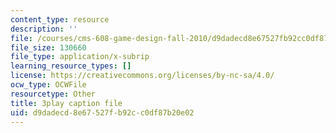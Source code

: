 ```yaml
---
content_type: resource
description: ''
file: /courses/cms-608-game-design-fall-2010/d9dadecd8e67527fb92cc0df87b20e02_68569.vtt
file_size: 130660
file_type: application/x-subrip
learning_resource_types: []
license: https://creativecommons.org/licenses/by-nc-sa/4.0/
ocw_type: OCWFile
resourcetype: Other
title: 3play caption file
uid: d9dadecd-8e67-527f-b92c-c0df87b20e02
---
```

